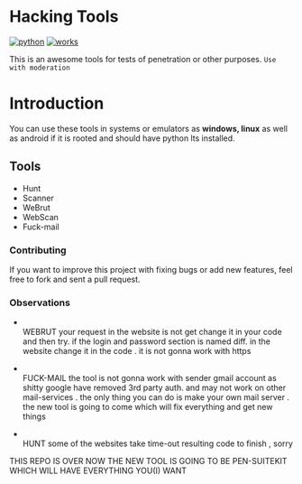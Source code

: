 # Hacking Tools

[![python](https://img.shields.io/badge/Python-3776AB?style=for-the-badge&logo=python&logoColor=white)]()
[![works](https://img.shields.io/badge/works-win%20linux%20termux-blue)]()

This is an awesome tools for tests of penetration or other purposes. `Use with moderation`

# Introduction

You can use these tools in systems or emulators as <b>windows, linux</b> as well as android if it is rooted and should have python lts installed.

## Tools

- Hunt
- Scanner
- WeBrut
- WebScan
- Fuck-mail

### Contributing

If you want to improve this project with fixing bugs or add new features, feel free to fork and sent a pull request.

### Observations

* <br>WEBRUT</b> your request in the website is not get change it in your code and then try. if the login and password section is named diff. in the website change it in the code . it is not gonna work with https

* <br>FUCK-MAIL</b> the tool is not gonna work with sender gmail account as shitty google have removed 3rd party auth. and may not work on other mail-services . the only thing you can do is make your own mail server . the new tool is going to come which will fix everything and get new things 

* <br>HUNT</b> some of the websites take time-out resulting code to finish , sorry

THIS REPO IS OVER NOW THE NEW TOOL IS GOING TO BE PEN-SUITEKIT WHICH WILL HAVE EVERYTHING YOU(I) WANT